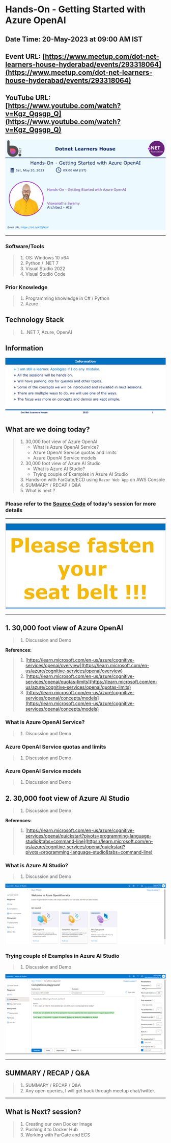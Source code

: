 # Hands-On - Getting Started with Azure OpenAI

## Date Time: 20-May-2023 at 09:00 AM IST

## Event URL: [https://www.meetup.com/dot-net-learners-house-hyderabad/events/293318064](https://www.meetup.com/dot-net-learners-house-hyderabad/events/293318064)

## YouTube URL: [https://www.youtube.com/watch?v=Kgz_Qgsgp_Q](https://www.youtube.com/watch?v=Kgz_Qgsgp_Q)

![Viswanatha Swamy P K |150x150](./Documentation/Images/ViswanathaSwamyPK.PNG)

---

### Software/Tools

> 1. OS: Windows 10 x64
> 1. Python / .NET 7
> 1. Visual Studio 2022
> 1. Visual Studio Code

### Prior Knowledge

> 1. Programming knowledge in C# / Python
> 1. Azure

## Technology Stack

> 1. .NET 7, Azure, OpenAI

## Information

![Information | 100x100](./Documentation/Images/Information.PNG)

## What are we doing today?

> 1. 30,000 foot view of Azure OpenAI
>    - What is Azure OpenAI Service?
>    - Azure OpenAI Service quotas and limits
>    - Azure OpenAI Service models
> 1. 30,000 foot view of Azure AI Studio
>    - What is Azure AI Studio?
>    - Trying couple of Examples in Azure AI Studio
> 1. Hands-on with FarGate/ECD using `Razor Web App` on AWS Console
> 1. SUMMARY / RECAP / Q&A
> 1. What is next ?

### Please refer to the [**Source Code**](https://github.com/vishipayyallore/speaker-series-2023/tree/main/AzureOpenAI) of today's session for more details

---

![Information | 100x100](./Documentation/Images/SeatBelt.PNG)

---

## 1. 30,000 foot view of Azure OpenAI

> 1. Discussion and Demo

**References:**

> 1. [https://learn.microsoft.com/en-us/azure/cognitive-services/openai/overview](https://learn.microsoft.com/en-us/azure/cognitive-services/openai/overview)
> 1. [https://learn.microsoft.com/en-us/azure/cognitive-services/openai/quotas-limits](https://learn.microsoft.com/en-us/azure/cognitive-services/openai/quotas-limits)
> 1. [https://learn.microsoft.com/en-us/azure/cognitive-services/openai/concepts/models](https://learn.microsoft.com/en-us/azure/cognitive-services/openai/concepts/models)

### What is Azure OpenAI Service?

> 1. Discussion and Demo

### Azure OpenAI Service quotas and limits

> 1. Discussion and Demo

### Azure OpenAI Service models

> 1. Discussion and Demo

## 2. 30,000 foot view of Azure AI Studio

> 1. Discussion and Demo

**References:**

> 1. [https://learn.microsoft.com/en-us/azure/cognitive-services/openai/quickstart?pivots=programming-language-studio&tabs=command-line](https://learn.microsoft.com/en-us/azure/cognitive-services/openai/quickstart?pivots=programming-language-studio&tabs=command-line)

### What is Azure AI Studio?

> 1. Discussion and Demo

![Azure AI Studio | 100x100](./Documentation/Images/AzureAIStudio.PNG)

### Trying couple of Examples in Azure AI Studio

> 1. Discussion and Demo

![Azure AI Studio Translation | 100x100](./Documentation/Images/AzureAIStudio_Translation.PNG)

---

## SUMMARY / RECAP / Q&A

> 1. SUMMARY / RECAP / Q&A
> 2. Any open queries, I will get back through meetup chat/twitter.

---

## What is Next? session?

> 1. Creating our own Docker Image
> 1. Pushing it to Docker Hub
> 1. Working with FarGate and ECS
